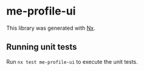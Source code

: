 # me-profile-ui

This library was generated with [Nx](https://nx.dev).

## Running unit tests

Run `nx test me-profile-ui` to execute the unit tests.
